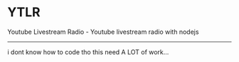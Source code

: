 # YTLR
Youtube Livestream Radio - Youtube livestream radio with nodejs

-------------------------------
i dont know how to code tho
this need A LOT of work...
